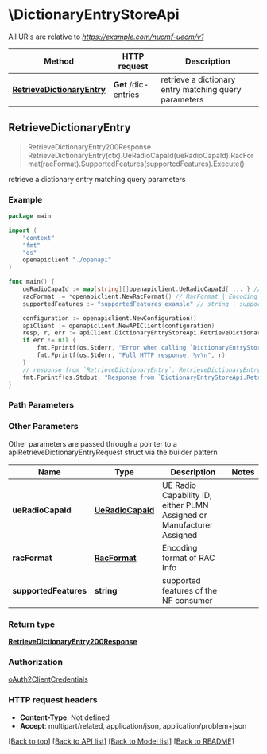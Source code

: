 # \DictionaryEntryStoreApi

All URIs are relative to *https://example.com/nucmf-uecm/v1*

Method | HTTP request | Description
------------- | ------------- | -------------
[**RetrieveDictionaryEntry**](DictionaryEntryStoreApi.md#RetrieveDictionaryEntry) | **Get** /dic-entries | retrieve a dictionary entry matching query parameters



## RetrieveDictionaryEntry

> RetrieveDictionaryEntry200Response RetrieveDictionaryEntry(ctx).UeRadioCapaId(ueRadioCapaId).RacFormat(racFormat).SupportedFeatures(supportedFeatures).Execute()

retrieve a dictionary entry matching query parameters

### Example

```go
package main

import (
    "context"
    "fmt"
    "os"
    openapiclient "./openapi"
)

func main() {
    ueRadioCapaId := map[string][]openapiclient.UeRadioCapaId{ ... } // UeRadioCapaId | UE Radio Capability ID, either PLMN Assigned or Manufacturer Assigned
    racFormat := *openapiclient.NewRacFormat() // RacFormat | Encoding format of RAC Info (optional)
    supportedFeatures := "supportedFeatures_example" // string | supported features of the NF consumer (optional)

    configuration := openapiclient.NewConfiguration()
    apiClient := openapiclient.NewAPIClient(configuration)
    resp, r, err := apiClient.DictionaryEntryStoreApi.RetrieveDictionaryEntry(context.Background()).UeRadioCapaId(ueRadioCapaId).RacFormat(racFormat).SupportedFeatures(supportedFeatures).Execute()
    if err != nil {
        fmt.Fprintf(os.Stderr, "Error when calling `DictionaryEntryStoreApi.RetrieveDictionaryEntry``: %v\n", err)
        fmt.Fprintf(os.Stderr, "Full HTTP response: %v\n", r)
    }
    // response from `RetrieveDictionaryEntry`: RetrieveDictionaryEntry200Response
    fmt.Fprintf(os.Stdout, "Response from `DictionaryEntryStoreApi.RetrieveDictionaryEntry`: %v\n", resp)
}
```

### Path Parameters



### Other Parameters

Other parameters are passed through a pointer to a apiRetrieveDictionaryEntryRequest struct via the builder pattern


Name | Type | Description  | Notes
------------- | ------------- | ------------- | -------------
 **ueRadioCapaId** | [**UeRadioCapaId**](UeRadioCapaId.md) | UE Radio Capability ID, either PLMN Assigned or Manufacturer Assigned | 
 **racFormat** | [**RacFormat**](RacFormat.md) | Encoding format of RAC Info | 
 **supportedFeatures** | **string** | supported features of the NF consumer | 

### Return type

[**RetrieveDictionaryEntry200Response**](RetrieveDictionaryEntry200Response.md)

### Authorization

[oAuth2ClientCredentials](../README.md#oAuth2ClientCredentials)

### HTTP request headers

- **Content-Type**: Not defined
- **Accept**: multipart/related, application/json, application/problem+json

[[Back to top]](#) [[Back to API list]](../README.md#documentation-for-api-endpoints)
[[Back to Model list]](../README.md#documentation-for-models)
[[Back to README]](../README.md)

